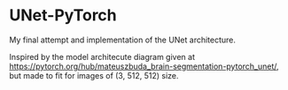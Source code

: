 # UNet-PyTorch
My final attempt and implementation of the UNet architecture. 

Inspired by the model architecute diagram given at https://pytorch.org/hub/mateuszbuda_brain-segmentation-pytorch_unet/, but made to fit for images of (3, 512, 512) size. 

